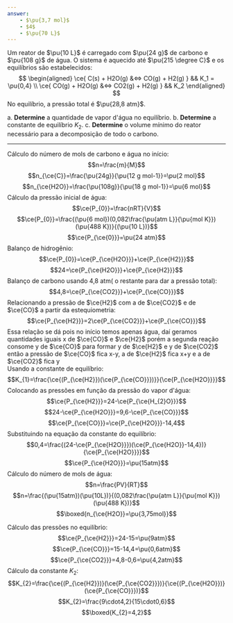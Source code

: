 ```yaml
---
answer:
    - $\pu{3,7 mol}$
    - $4$
    - $\pu{70 L}$
---
```



Um reator de $\pu{10 L}$ é carregado com $\pu{24 g}$ de carbono e $\pu{108 g}$ de água. O sistema é aquecido até $\pu{215 \degree C}$ e os equilíbrios são estabelecidos:
$$
\begin{aligned}
    \ce{ C(s) + H2O(g) &<=> CO(g) + H2(g) } && K_1 = \pu{0,4} \\
    \ce{ CO(g) + H2O(g) &<=> CO2(g) + H2(g) } && K_2
\end{aligned}
$$
No equilíbrio, a pressão total é $\pu{28,8 atm}$.

a. **Determine** a quantidade de vapor d'água no equilíbrio.
b. **Determine** a constante de equilíbrio $K_2$.
c. **Determine** o volume mínimo do reator necessário para a decomposição de todo o carbono.

---

Cálculo do número de mols de carbono e água no início:
$$n=\frac{m}{M}$$
$$n_{\ce{C}}=\frac{\pu{24g}}{\pu{12 g mol-1}}=\pu{2 mol}$$
$$n_{\ce{H2O}}=\frac{\pu{108g}}{\pu{18 g mol-1}}=\pu{6 mol}$$
Cálculo da pressão inicial de água:
$$\ce{P_{0}}=\frac{nRT}{V}$$
$$\ce{P_{0}}=\frac{(\pu{6 mol})(0,082\frac{\pu{atm L}}{\pu{mol K}})(\pu{488 K})}{(\pu{10 L})}$$
$$\ce{P_{\ce{0}}}=\pu{24 atm}$$
Balanço de hidrogênio:
$$\ce{P_{0}}=\ce{P_{\ce{H2O}}}+\ce{P_{\ce{H2}}}$$
$$24=\ce{P_{\ce{H2O}}}+\ce{P_{\ce{H2}}}$$
Balanço de carbono usando 4,8 atm( o restante para dar a pressão total):
$$4,8=\ce{P_{\ce{CO2}}}+\ce{P_{\ce{CO}}}$$
Relacionando a pressão de $\ce{H2}$ com a de $\ce{CO2}$ e de $\ce{CO}$ a partir da estequiometria:
$$\ce{P_{\ce{H2}}}=2\ce{P_{\ce{CO2}}}+\ce{P_{\ce{CO}}}$$
Essa relação se dá pois no início temos apenas água, daí geramos quantidades iguais x de $\ce{CO}$ e $\ce{H2}$  porém a segunda  reação consome y de $\ce{CO}$ para formar y de $\ce{H2}$ e y de $\ce{CO2}$ então a pressão de $\ce{CO}$ fica x-y, a de $\ce{H2}$ fica x+y e a de $\ce{CO2}$ fica y  
Usando a constante de equilíbrio:
$$K_{1}=\frac{\ce{(P_{\ce{H2}})(\ce{P_{\ce{CO}}})}}{\ce{P_{\ce{H2O}}}}$$
Colocando as pressões em função da pressão do vapor d'água:
$$\ce{P_{\ce{H2}}}=24-\ce{P_{\ce{H_{2}O}}}$$
$$24-\ce{P_{\ce{H2O}}}=9,6-\ce{P_{\ce{CO}}}$$
$$\ce{P_{\ce{CO}}}=\ce{P_{\ce{H2O}}}-14,4$$
Substituindo na equação da constante do equilíbrio:
$$0,4=\frac{(24-\ce{P_{\ce{H2O}}})(\ce{P_{\ce{H2O}}-14,4})}{\ce{P_{\ce{H2O}}}}$$
$$\ce{P_{\ce{H2O}}}=\pu{15atm}$$
Cálculo do número de mols de água:
$$n=\frac{PV}{RT}$$
$$n=\frac{(\pu{15atm})(\pu{10L})}{(0,082\frac{\pu{atm L}}{\pu{mol K}})(\pu{488 K})}$$
$$\boxed{n_{\ce{H2O}}=\pu{3,75mol}}$$

Cálculo das pressões no equilíbrio:
$$\ce{P_{\ce{H2}}}=24-15=\pu{9atm}$$
$$\ce{P_{\ce{CO}}}=15-14,4=\pu{0,6atm}$$
$$\ce{P_{\ce{CO2}}}=4,8-0,6=\pu{4,2atm}$$
Cálculo da constante $K_{2}$:
$$K_{2}=\frac{\ce{(P_{\ce{H2}})}(\ce{P_{\ce{CO2}}})}{\ce{(P_{\ce{H2O}})}(\ce{P_{\ce{CO}}})}$$
$$K_{2}=\frac{9\cdot4,2}{15\cdot0,6}$$
$$\boxed{K_{2}=4,2}$$
